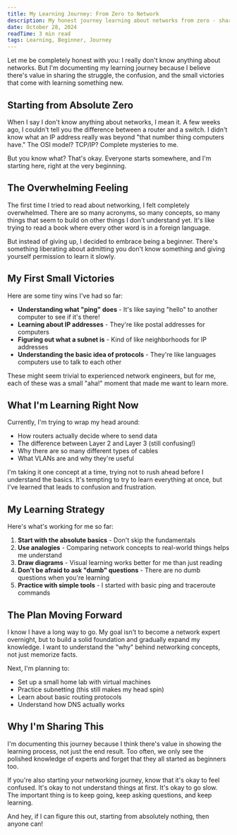 ```yaml
---
title: My Learning Journey: From Zero to Network
description: My honest journey learning about networks from zero - sharing the struggles and discoveries
date: October 28, 2024
readTime: 3 min read
tags: Learning, Beginner, Journey
---
```


Let me be completely honest with you: I really don't know anything about networks. But I'm documenting my learning journey because I believe there's value in sharing the struggle, the confusion, and the small victories that come with learning something new.

## Starting from Absolute Zero

When I say I don't know anything about networks, I mean it. A few weeks ago, I couldn't tell you the difference between a router and a switch. I didn't know what an IP address really was beyond "that number thing computers have." The OSI model? TCP/IP? Complete mysteries to me.

But you know what? That's okay. Everyone starts somewhere, and I'm starting here, right at the very beginning.

## The Overwhelming Feeling

The first time I tried to read about networking, I felt completely overwhelmed. There are so many acronyms, so many concepts, so many things that seem to build on other things I don't understand yet. It's like trying to read a book where every other word is in a foreign language.

But instead of giving up, I decided to embrace being a beginner. There's something liberating about admitting you don't know something and giving yourself permission to learn it slowly.

## My First Small Victories

Here are some tiny wins I've had so far:

- **Understanding what "ping" does** - It's like saying "hello" to another computer to see if it's there!
- **Learning about IP addresses** - They're like postal addresses for computers
- **Figuring out what a subnet is** - Kind of like neighborhoods for IP addresses
- **Understanding the basic idea of protocols** - They're like languages computers use to talk to each other

These might seem trivial to experienced network engineers, but for me, each of these was a small "aha!" moment that made me want to learn more.

## What I'm Learning Right Now

Currently, I'm trying to wrap my head around:

- How routers actually decide where to send data
- The difference between Layer 2 and Layer 3 (still confusing!)
- Why there are so many different types of cables
- What VLANs are and why they're useful

I'm taking it one concept at a time, trying not to rush ahead before I understand the basics. It's tempting to try to learn everything at once, but I've learned that leads to confusion and frustration.

## My Learning Strategy

Here's what's working for me so far:

1. **Start with the absolute basics** - Don't skip the fundamentals
2. **Use analogies** - Comparing network concepts to real-world things helps me understand
3. **Draw diagrams** - Visual learning works better for me than just reading
4. **Don't be afraid to ask "dumb" questions** - There are no dumb questions when you're learning
5. **Practice with simple tools** - I started with basic ping and traceroute commands

## The Plan Moving Forward

I know I have a long way to go. My goal isn't to become a network expert overnight, but to build a solid foundation and gradually expand my knowledge. I want to understand the "why" behind networking concepts, not just memorize facts.

Next, I'm planning to:
- Set up a small home lab with virtual machines
- Practice subnetting (this still makes my head spin)
- Learn about basic routing protocols
- Understand how DNS actually works

## Why I'm Sharing This

I'm documenting this journey because I think there's value in showing the learning process, not just the end result. Too often, we only see the polished knowledge of experts and forget that they all started as beginners too.

If you're also starting your networking journey, know that it's okay to feel confused. It's okay to not understand things at first. It's okay to go slow. The important thing is to keep going, keep asking questions, and keep learning.

And hey, if I can figure this out, starting from absolutely nothing, then anyone can! 